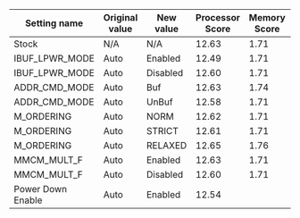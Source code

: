 | Setting name | Original value | New value | Processor Score | Memory Score | Graphics Score | Average Score |
| ------------ | -------------- | --------- | --------------- | ------------ | -------------- | ------------- |
| Stock        | N/A            | N/A       | 12.63           | 1.71         | 8.50           | 7.61          |
| IBUF_LPWR_MODE | Auto | Enabled | 12.49 | 1.71 | 8.49 | 7.56 |
| IBUF_LPWR_MODE | Auto | Disabled | 12.60 | 1.71 | 8.52 | 7.61 |
| ADDR_CMD_MODE | Auto | Buf | 12.63 | 1.74 | 8.49 | 7.62 |
| ADDR_CMD_MODE | Auto | UnBuf | 12.58 | 1.71 | 8.54 | 7.61 |
| M_ORDERING | Auto | NORM | 12.62 | 1.71 | 8.56 | 7.63 |
| M_ORDERING | Auto | STRICT | 12.61 | 1.71 | 8.52 | 7.61 |
| M_ORDERING | Auto | RELAXED | 12.65 | 1.76 | 8.54 | 7.65 |
| MMCM_MULT_F | Auto | Enabled | 12.63 | 1.71 | 8.56 | 7.63 |
| MMCM_MULT_F | Auto | Disabled | 12.60 | 1.71 | 8.49 | 7.60 |
| Power Down Enable | Auto | Enabled | 12.54

